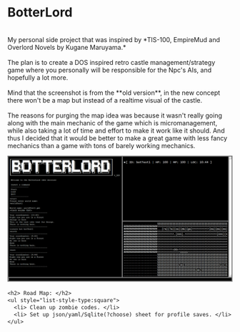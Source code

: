 <!doctype html>
<html>

<head>
  <link rel="stylesheet" href="stylesheets/markdown.css" media="screen">
</head>

<body>
  <!---------------------------------------------------------------------------------------------------------------------------------------->
  <div class="markdown_page">
    <h1 class="markdown_title">BotterLord </h1>
    <p class="markdown_text">
      <br> My personal side project that was inspired by *TIS-100, EmpireMud and Overlord Novels by Kugane Maruyama.* <br>
      <br> The plan is to create a DOS inspired retro castle management/strategy game where you personally will be responsible for the Npc's AIs, and hopefully a lot more.<br>
      <br> Mind that the screenshot is from the **old version**, in the new concept there won't be a map but instead of a realtime visual of the castle.<br>
      <br> The reasons for purging the map idea was because it wasn't really going along with the main mechanic of the game which is micromanagement, while also taking a lot of time and effort to make it work like it should. And thus I decided that it
      would be better to make a great game with less fancy mechanics than a game with tons of barely working mechanics.<br>
    </p>
    <img src="https://raw.githubusercontent.com/Marchearth/BotterLord/master/images/_botScreen.png">
    <br>

    <h2> Road Map: </h2>
    <ul style="list-style-type:square">
      <li> Clean up zombie codes. </li>
      <li> Set up json/yaml/Sqlite(?choose) sheet for profile saves. </li>
    </ul>
  </div>
  <!---------------------------------------------------------------------------------------------------------------------------------------->

</body>

</html>
